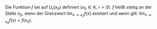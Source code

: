 Die Funktion $f$ sei auf $U_{r}(x_{0})$ definiert $(x_{0}\in \mathbb{R},\ r>0)$. $f$ heißt stetig an der Stelle $x_{0}$, wenn der Grenzwert $\lim_{ x \to x_{0} }f(x)$ existiert und wenn gilt: $\lim_{ x \to x_{0} }f(x)=f(x_{0})$.